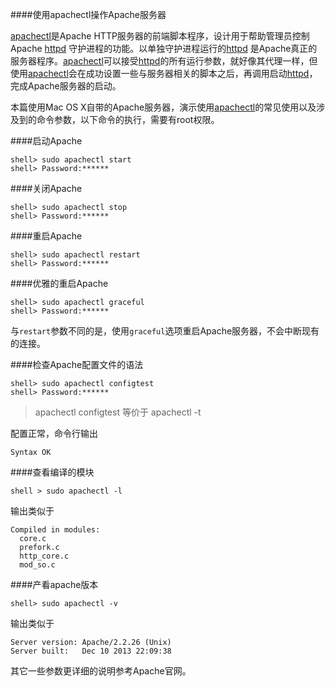 ####使用apachectl操作Apache服务器

[apachectl](2)是Apache HTTP服务器的前端脚本程序，设计用于帮助管理员控制Apache [httpd](1) 守护进程的功能。以单独守护进程运行的[httpd](1) 是Apache真正的服务器程序。[apachectl](2)可以接受[httpd](1)的所有运行参数，就好像其代理一样，但使用[apachectl](2)会在成功设置一些与服务器相关的脚本之后，再调用启动[httpd](1)，完成Apache服务器的启动。

本篇使用Mac OS X自带的Apache服务器，演示使用[apachectl](2)的常见使用以及涉及到的命令参数，以下命令的执行，需要有root权限。

####启动Apache

	shell> sudo apachectl start
	shell> Password:******

####关闭Apache

	shell> sudo apachectl stop
	shell> Password:******
	
####重启Apache

	shell> sudo apachectl restart
	shell> Password:******	

####优雅的重启Apache

	shell> sudo apachectl graceful
	shell> Password:******	
与`restart`参数不同的是，使用`graceful`选项重启Apache服务器，不会中断现有的连接。


####检查Apache配置文件的语法

	shell> sudo apachectl configtest
	shell> Password:******	
	
> apachectl configtest 等价于 apachectl -t	

	
配置正常，命令行输出

	Syntax OK
	
####查看编译的模块

	shell > sudo apachectl -l
	
输出类似于

	Compiled in modules:
	  core.c
	  prefork.c
	  http_core.c
	  mod_so.c
####产看apache版本

	shell> sudo apachectl -v
	
输出类似于

	Server version: Apache/2.2.26 (Unix)
	Server built:   Dec 10 2013 22:09:38	
		
其它一些参数更详细的说明参考Apache官网。
	
[1]: https://httpd.apache.org/docs/2.2/zh-cn/programs/httpd.html
[2]: https://httpd.apache.org/docs/2.2/zh-cn/programs/apachectl.html
